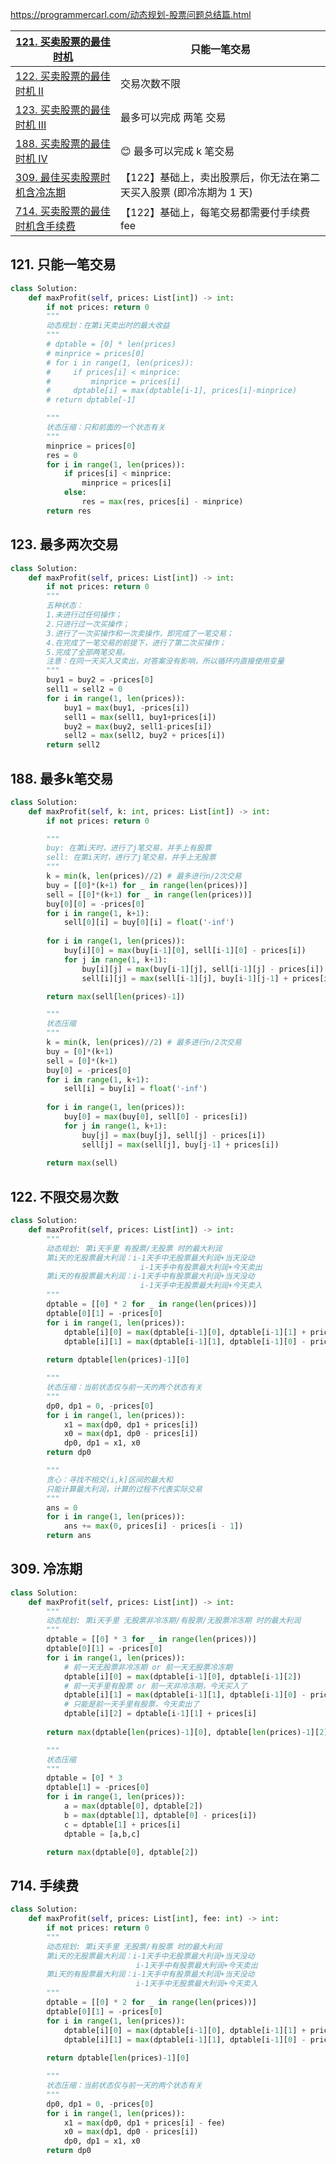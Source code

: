 
<https://programmercarl.com/动态规划-股票问题总结篇.html>

| [121. 买卖股票的最佳时机](https://leetcode-cn.com/problems/best-time-to-buy-and-sell-stock/)                          | 只能一笔交易                              |
| --------------------------------------------------------------------------------------------------------------------------- | -------------------------------------- |
| [122. 买卖股票的最佳时机 II](https://leetcode-cn.com/problems/best-time-to-buy-and-sell-stock-ii/)                 | 交易次数不限                                 |
| [123. 买卖股票的最佳时机 III](https://leetcode-cn.com/problems/best-time-to-buy-and-sell-stock-iii/)               | 最多可以完成 两笔 交易                           |
| [188. 买卖股票的最佳时机 IV](https://leetcode-cn.com/problems/best-time-to-buy-and-sell-stock-iv/)                 | 😊 最多可以完成 k 笔交易                        |
| [309. 最佳买卖股票时机含冷冻期](https://leetcode-cn.com/problems/best-time-to-buy-and-sell-stock-with-cooldown/)      | 【122】基础上，卖出股票后，你无法在第二天买入股票 (即冷冻期为 1 天) |
| [714. 买卖股票的最佳时机含手续费](https://leetcode-cn.com/problems/best-time-to-buy-and-sell-stock-with-transaction-fee/) | 【122】基础上，每笔交易都需要付手续费fee                |

## 121. 只能一笔交易

```python
class Solution:
    def maxProfit(self, prices: List[int]) -> int:
        if not prices: return 0
        """
        动态规划：在第i天卖出时的最大收益
        """
        # dptable = [0] * len(prices)
        # minprice = prices[0]
        # for i in range(1, len(prices)):
        #     if prices[i] < minprice:
        #         minprice = prices[i]
        #     dptable[i] = max(dptable[i-1], prices[i]-minprice)
        # return dptable[-1]

        """
        状态压缩：只和前面的一个状态有关
        """
        minprice = prices[0]
        res = 0
        for i in range(1, len(prices)):
            if prices[i] < minprice:
                minprice = prices[i]
            else:
                res = max(res, prices[i] - minprice)
        return res
```

## 123. 最多两次交易

```python
class Solution:
    def maxProfit(self, prices: List[int]) -> int:
        if not prices: return 0
        """
        五种状态：
        1.未进行过任何操作；
        2.只进行过一次买操作；
        3.进行了一次买操作和一次卖操作，即完成了一笔交易；
        4.在完成了一笔交易的前提下，进行了第二次买操作；
        5.完成了全部两笔交易。
        注意：在同一天买入又卖出，对答案没有影响，所以循环内直接使用变量
        """
        buy1 = buy2 = -prices[0]
        sell1 = sell2 = 0
        for i in range(1, len(prices)):
            buy1 = max(buy1, -prices[i])
            sell1 = max(sell1, buy1+prices[i])
            buy2 = max(buy2, sell1-prices[i])
            sell2 = max(sell2, buy2 + prices[i])
        return sell2
```

## 188. 最多k笔交易

```python
class Solution:
    def maxProfit(self, k: int, prices: List[int]) -> int:
        if not prices: return 0

        """
        buy: 在第i天时，进行了j笔交易，并手上有股票
        sell: 在第i天时，进行了j笔交易，并手上无股票
        """
        k = min(k, len(prices)//2) # 最多进行n/2次交易
        buy = [[0]*(k+1) for _ in range(len(prices))]
        sell = [[0]*(k+1) for _ in range(len(prices))]
        buy[0][0] = -prices[0]
        for i in range(1, k+1):
            sell[0][i] = buy[0][i] = float('-inf')
        
        for i in range(1, len(prices)):
            buy[i][0] = max(buy[i-1][0], sell[i-1][0] - prices[i])
            for j in range(1, k+1):
                buy[i][j] = max(buy[i-1][j], sell[i-1][j] - prices[i])
                sell[i][j] = max(sell[i-1][j], buy[i-1][j-1] + prices[i])

        return max(sell[len(prices)-1])

        """
        状态压缩
        """
        k = min(k, len(prices)//2) # 最多进行n/2次交易
        buy = [0]*(k+1) 
        sell = [0]*(k+1) 
        buy[0] = -prices[0]
        for i in range(1, k+1):
            sell[i] = buy[i] = float('-inf')
        
        for i in range(1, len(prices)):
            buy[0] = max(buy[0], sell[0] - prices[i])
            for j in range(1, k+1):
                buy[j] = max(buy[j], sell[j] - prices[i])
                sell[j] = max(sell[j], buy[j-1] + prices[i])
        
        return max(sell)
```

## 122. 不限交易次数

```python
class Solution:
    def maxProfit(self, prices: List[int]) -> int:
        """
        动态规划: 第i天手里 有股票/无股票 时的最大利润
        第i天的无股票最大利润：i-1天手中无股票最大利润+当天没动 
                             i-1天手中有股票最大利润+今天卖出
        第i天的有股票最大利润：i-1天手中有股票最大利润+当天没动 
                             i-1天手中无股票最大利润+今天卖入
        """
        dptable = [[0] * 2 for _ in range(len(prices))]
        dptable[0][1] = -prices[0]
        for i in range(1, len(prices)):
            dptable[i][0] = max(dptable[i-1][0], dptable[i-1][1] + prices[i])
            dptable[i][1] = max(dptable[i-1][1], dptable[i-1][0] - prices[i])
        
        return dptable[len(prices)-1][0]

        """
        状态压缩：当前状态仅与前一天的两个状态有关
        """
        dp0, dp1 = 0, -prices[0]
        for i in range(1, len(prices)):
            x1 = max(dp0, dp1 + prices[i])
            x0 = max(dp1, dp0 - prices[i])
            dp0, dp1 = x1, x0
        return dp0

        """
        贪心：寻找不相交(i,k]区间的最大和
        只能计算最大利润，计算的过程不代表实际交易
        """
        ans = 0
        for i in range(1, len(prices)):
            ans += max(0, prices[i] - prices[i - 1])
        return ans
```

## 309. 冷冻期

```python
class Solution:
    def maxProfit(self, prices: List[int]) -> int:
        """
        动态规划: 第i天手里 无股票非冷冻期/有股票/无股票冷冻期 时的最大利润
        """
        dptable = [[0] * 3 for _ in range(len(prices))]
        dptable[0][1] = -prices[0]
        for i in range(1, len(prices)):
            # 前一天无股票非冷冻期 or 前一天无股票冷冻期
            dptable[i][0] = max(dptable[i-1][0], dptable[i-1][2])
            # 前一天手里有股票 or 前一天非冷冻期，今天买入了
            dptable[i][1] = max(dptable[i-1][1], dptable[i-1][0] - prices[i])
            # 只能是前一天手里有股票，今天卖出了
            dptable[i][2] = dptable[i-1][1] + prices[i]
        
        return max(dptable[len(prices)-1][0], dptable[len(prices)-1][2])

        """
        状态压缩
        """
        dptable = [0] * 3
        dptable[1] = -prices[0]
        for i in range(1, len(prices)):
            a = max(dptable[0], dptable[2])
            b = max(dptable[1], dptable[0] - prices[i])
            c = dptable[1] + prices[i]
            dptable = [a,b,c]

        return max(dptable[0], dptable[2])
```

## 714. 手续费

```python
class Solution:
    def maxProfit(self, prices: List[int], fee: int) -> int:
        if not prices: return 0
        """
        动态规划: 第i天手里 无股票/有股票 时的最大利润
        第i天的无股票最大利润：i-1天手中无股票最大利润+当天没动 
                            i-1天手中有股票最大利润+今天卖出
        第i天的有股票最大利润：i-1天手中有股票最大利润+当天没动 
                            i-1天手中无股票最大利润+今天卖入
        """
        dptable = [[0] * 2 for _ in range(len(prices))]
        dptable[0][1] = -prices[0]
        for i in range(1, len(prices)):
            dptable[i][0] = max(dptable[i-1][0], dptable[i-1][1] + prices[i] - fee)
            dptable[i][1] = max(dptable[i-1][1], dptable[i-1][0] - prices[i])
        
        return dptable[len(prices)-1][0]

        """
        状态压缩：当前状态仅与前一天的两个状态有关
        """
        dp0, dp1 = 0, -prices[0]
        for i in range(1, len(prices)):
            x1 = max(dp0, dp1 + prices[i] - fee)
            x0 = max(dp1, dp0 - prices[i])
            dp0, dp1 = x1, x0
        return dp0
```
